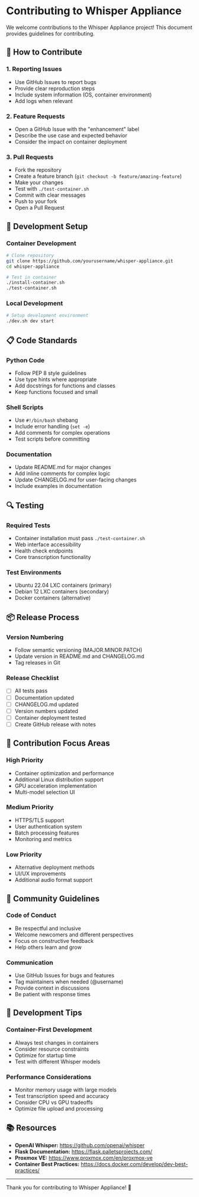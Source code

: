 # Contributing to Whisper Appliance

We welcome contributions to the Whisper Appliance project! This document provides guidelines for contributing.

## 🎯 How to Contribute

### 1. Reporting Issues
- Use GitHub Issues to report bugs
- Provide clear reproduction steps
- Include system information (OS, container environment)
- Add logs when relevant

### 2. Feature Requests
- Open a GitHub Issue with the "enhancement" label
- Describe the use case and expected behavior
- Consider the impact on container deployment

### 3. Pull Requests
- Fork the repository
- Create a feature branch (`git checkout -b feature/amazing-feature`)
- Make your changes
- Test with `./test-container.sh`
- Commit with clear messages
- Push to your fork
- Open a Pull Request

## 🧪 Development Setup

### Container Development
```bash
# Clone repository
git clone https://github.com/yourusername/whisper-appliance.git
cd whisper-appliance

# Test in container
./install-container.sh
./test-container.sh
```

### Local Development
```bash
# Setup development environment
./dev.sh dev start
```

## 📋 Code Standards

### Python Code
- Follow PEP 8 style guidelines
- Use type hints where appropriate
- Add docstrings for functions and classes
- Keep functions focused and small

### Shell Scripts
- Use `#!/bin/bash` shebang
- Include error handling (`set -e`)
- Add comments for complex operations
- Test scripts before committing

### Documentation
- Update README.md for major changes
- Add inline comments for complex logic
- Update CHANGELOG.md for user-facing changes
- Include examples in documentation

## 🔍 Testing

### Required Tests
- Container installation must pass `./test-container.sh`
- Web interface accessibility
- Health check endpoints
- Core transcription functionality

### Test Environments
- Ubuntu 22.04 LXC containers (primary)
- Debian 12 LXC containers (secondary)
- Docker containers (alternative)

## 📦 Release Process

### Version Numbering
- Follow semantic versioning (MAJOR.MINOR.PATCH)
- Update version in README.md and CHANGELOG.md
- Tag releases in Git

### Release Checklist
- [ ] All tests pass
- [ ] Documentation updated
- [ ] CHANGELOG.md updated
- [ ] Version numbers updated
- [ ] Container deployment tested
- [ ] Create GitHub release with notes

## 🎯 Contribution Focus Areas

### High Priority
- Container optimization and performance
- Additional Linux distribution support
- GPU acceleration implementation
- Multi-model selection UI

### Medium Priority
- HTTPS/TLS support
- User authentication system
- Batch processing features
- Monitoring and metrics

### Low Priority
- Alternative deployment methods
- UI/UX improvements
- Additional audio format support

## 🤝 Community Guidelines

### Code of Conduct
- Be respectful and inclusive
- Welcome newcomers and different perspectives
- Focus on constructive feedback
- Help others learn and grow

### Communication
- Use GitHub Issues for bugs and features
- Tag maintainers when needed (@username)
- Provide context in discussions
- Be patient with response times

## 🔧 Development Tips

### Container-First Development
- Always test changes in containers
- Consider resource constraints
- Optimize for startup time
- Test with different Whisper models

### Performance Considerations
- Monitor memory usage with large models
- Test transcription speed and accuracy
- Consider CPU vs GPU tradeoffs
- Optimize file upload and processing

## 📚 Resources

- **OpenAI Whisper:** https://github.com/openai/whisper
- **Flask Documentation:** https://flask.palletsprojects.com/
- **Proxmox VE:** https://www.proxmox.com/en/proxmox-ve
- **Container Best Practices:** https://docs.docker.com/develop/dev-best-practices/

---

Thank you for contributing to Whisper Appliance! 🎤